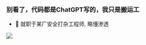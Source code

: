 ### 别看了，代码都是ChatGPT写的，我只是搬运工

- 👀 就职于某厂安全打杂工程师, 略懂渗透

<img src="https://github-readme-stats.vercel.app/api?username=NAXG&show_icons=true&theme=dracula" />


